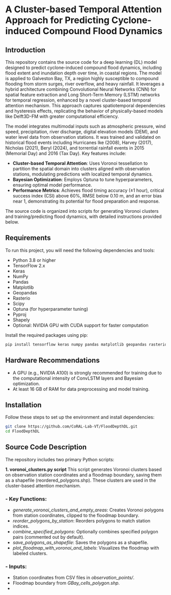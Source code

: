 # A Cluster-based Temporal Attention Approach for Predicting Cyclone-induced Compound Flood Dynamics
## Introduction
This repository contains the source code for a deep learning (DL) model designed to predict cyclone-induced compound flood dynamics, including flood extent and inundation depth over time, in coastal regions. The model is applied to Galveston Bay, TX, a region highly susceptible to compound flooding from storm surges, river overflow, and heavy rainfall. It leverages a hybrid architecture combining Convolutional Neural Networks (CNN) for spatial feature extraction and Long Short-Term Memory (LSTM) networks for temporal regression, enhanced by a novel cluster-based temporal attention mechanism. This approach captures spatiotemporal dependencies and hysteresis effects, replicating the behavior of physically-based models like Delft3D-FM with greater computational efficiency. 

The model integrates multimodal inputs such as atmospheric pressure, wind speed, precipitation, river discharge, digital elevation models (DEM), and water level data from observation stations. It was trained and validated on historical flood events including Hurricanes Ike (2008), Harvey (2017), Nicholas (2021), Beryl (2024), and torrential rainfall events in 2015 (Memorial Day) and 2016 (Tax Day). Key features include:

- **Cluster-based Temporal Attention**: Uses Voronoi tessellation to partition the spatial domain into clusters aligned with observation stations, modulating predictions with localized temporal dynamics.
- **Bayesian Optimization**: Employs Optuna to tune hyperparameters, ensuring optimal model performance.
- **Performance Metrics**: Achieves flood timing accuracy (±1 hour), critical success index (CSI) above 60%, RMSE below 0.10 m, and an error bias near 1, demonstrating its potential for flood preparation and response.

The source code is organized into scripts for generating Voronoi clusters and training/predicting flood dynamics, with detailed instructions provided below.

## Requirements
To run this project, you will need the following dependencies and tools: 

- Python 3.8 or higher 
- TensorFlow 2.x 
- Keras 
- NumPy 
- Pandas 
- Matplotlib 
- Geopandas 
- Rasterio 
- Scipy 
- Optuna (for hyperparameter tuning)
- Pyproj 
- Shapely
- Optional: NVIDIA GPU with CUDA support for faster computation

Install the required packages using pip:
```bash
pip install tensorflow keras numpy pandas matplotlib geopandas rasterio scipy optuna pyproj shapely
```
## Hardware Recommendations
- A GPU (e.g., NVIDIA A100) is strongly recommended for training due to the computational intensity of ConvLSTM layers and Bayesian optimization. 
- At least 16 GB of RAM for data preprocessing and model training.

## Installation 
Follow these steps to set up the environment and install dependencies:
```bash
git clone https://github.com/CoRAL-Lab-VT/FloodDepthDL.git
cd FloodDepthDL
```

## Source Code Description
The repository includes two primary Python scripts:

**1. voronoi_clusters.py script**
This script generates Voronoi clusters based on observation station coordinates and a floodmap boundary, saving them as a shapefile (reordered_polygons.shp). These clusters are used in the cluster-based attention mechanism.
### - Key Functions:
  - *generate_voronoi_clusters_and_empty_areas*: Creates Voronoi polygons from station coordinates, clipped to the floodmap boundary.
  - *reorder_polygons_by_station*: Reorders polygons to match station indices.
  - *combine_specified_polygons*: Optionally combines specified polygon pairs (commented out by default).
  - *save_polygons_as_shapefile*: Saves the polygons as a shapefile.
  - *plot_floodmap_with_voronoi_and_labels*: Visualizes the floodmap with labeled clusters.
### - Inputs:
  - Station coordinates from CSV files in *observation_points/*.
  - Floodmap boundary from *GBay_cells_polygon.shp*.
  - 




